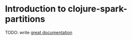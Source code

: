 # Introduction to clojure-spark-partitions

TODO: write [great documentation](http://jacobian.org/writing/what-to-write/)
